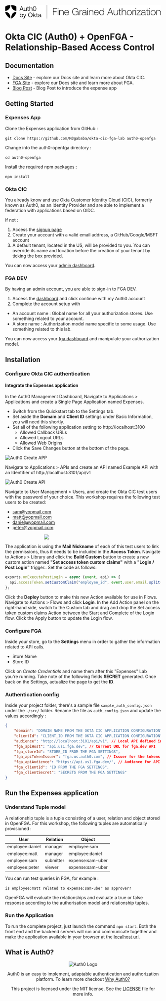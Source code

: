 ![Auth0 Fine Grain Authorization](/src/assets/auth0-fga-lockup-en-onlight.png)

# Okta CIC (Auth0) + OpenFGA - Relationship-Based Access Control

## Documentation

- [Docs Site](https://auth0.com/docs) - explore our Docs site and learn more about Okta CIC.
- [FGA Site](https://docs.fga.dev/) - explore our Docs site and learn more about FGA.
- [Blog Post](https://auth0.com/blog/auth0s-openfga-open-source-fine-grained-authorization-system/) - Blog Post to introduce the expense app

## Getting Started

### Expenses App

Clone the Expenses application from GitHub :

```git clone https://github.com/M3gababa/okta-cic-fga-lab auth0-openfga```

Change into the auth0-openfga directory :

```cd auth0-openfga```

Install the required npm packages :

```npm install```

### Okta CIC

You already know and use Okta Customer Identity Cloud (CIC), formerly known as Auth0, as an Identity Provider and are able to implement a federation with applications based on OIDC.

If not : 
1. Access the [signup page](https://auth0.com/signup)
2. Create your account with a valid email address, a GitHub/Google/MSFT account
3. A default tenant, located in the US, will be provided to you. You can override its name and location before the creation of your tenant by ticking the box provided.

You can now access your [admin dashboard](https://manage.auth0.com/).

### FGA DEV

By having an admin account, you are able to sign-in to FGA DEV.
1. Access the [dashboard](https://dashboard.fga.dev/) and click continue with my Auth0 account
2. Complete the account setup with 
 * An account name : Global name for all your authorization stores. Use something related to your account.
 * A store name : Authorization model name specific to some usage. Use something related to this lab.

You can now access your [fga dashboard](https://dashboard.fga.dev/) and manipulate your authorization model.

## Installation

### Configure Okta CIC authentication

#### Integrate the Expenses application
In the Auth0 Management Dashboard, 
Navigate to Applications > Applications and create a Single Page Application named Expenses.
* Switch from the Quickstart tab to the Settings tab.
* Set aside the **Domain** and **Client ID** settings under Basic Information, you will need this shortly.
* Set all of the following application setting to http://localhost:3100
  * Allowed Callback URLs
  * Allowed Logout URLs
  * Allowed Web Origins
* Click the Save Changes button at the bottom of the page.

![Auth0 Create APP](/src/assets/doc_createAPP.png)

Navigate to Applications > APIs and create an API named Example API with an Identifier of http://localhost:3101/api/v1

![Auth0 Create API](/src/assets/doc_createAPI.png)

Navigate to User Management > Users, and create the Okta CIC test users with the password of your choice. This workshop requires the following test users to be created:
* sam@yopmail.com
* matt@yopmail.com
* daniel@yopmail.com
* peter@yopmail.com

[<img src="/src/assets/doc_dataSet.png" style="display: block; margin: auto; max-width: 50%;">](/)

The application is using the **Mail Nickname** of each of this test users to link the permissions, thus it needs to be included in the **Access Token**.
Navigate to Actions > Library and click the **Build Custom** button to create a new custom action named **"Set access token custom claims"** with a **"Login / Post Login"** trigger..
Set the code as follows:

```js
exports.onExecutePostLogin = async (event, api) => {
  api.accessToken.setCustomClaim("employee_id", event.user.email.split('@')[0]);
};
```

Click the **Deploy** button to make this new Action available for use in Flows.
Navigate to Actions > Flows and click **Login**. In the Add Action panel on the right-hand side, switch to the Custom tab and drag and drop the Set access token custom claims Action between the Start and Complete of the Login flow. Click the Apply button to update the Login flow.

### Configure FGA 

Inside your store, go to the **Settings** menu in order to gather the information related to API calls. 
- Store Name
- Store ID

Click on *Create Credentials* and name them after this "Expenses" Lab you're running. Take note of the following fields **SECRET** generated. Once back on the Settings, actualize the page to get the **ID**.

### Authentication config

Inside your project folder, there's a sample file ```sample_auth_config.json``` under the ```./src/``` folder. Rename the file as ```auth_config.json``` and update the values accordingly :
```json
{
    "domain": "DOMAIN NAME FROM THE OKTA CIC APPLICATION CONFIGURATION",
    "clientId": "CLIENT_ID FROM THE OKTA CIC APPLICATION CONFIGURATION",
    "audience": "http://localhost:3101/api/v1", // Local API defined in the app
    "fga_apiHost": "api.us1.fga.dev", // Current URL for fga.dev API
    "fga_storeId": "STORE_ID FROM THE FGA SETTINGS",
    "fga_apiTokenIssuer": "fga.us.auth0.com", // Issuer for the tokens
    "fga_apiAudience": "https://api.us1.fga.dev/", // Audience for API calls
    "fga_clientId": "ID FROM THE FGA SETTINGS",
    "fga_clientSecret": "SECRETS FROM THE FGA SETTINGS"
}
```

## Run the Expenses application

### Understand Tuple model

A relationship tuple is a tuple consisting of a user, relation and object stored in OpenFGA. For this workshop, the following tuples are automatically provisioned :

| User | Relation | Object |
| ---- | -------- | ------ |
| employee:daniel | manager | employee:sam |
| employee:matt | manager | employee:daniel |
| employee:sam | submitter | expense:sam-uber |
| employee:peter | viewer | expense:sam-uber |

You can run test queries in FGA, for example : 

```is employee:matt related to expense:sam-uber as approver?```

OpenFGA will evaluate the relationships and evaluate a true or false response according to the authorisation model and relationship tuples.

### Run the Application

To run the complete project, just launch the command ```npm start```. Both the front end and the backend servers will run and communicate together and make the application available in your browser at the [localhost url](http://localhost:3100).


## What is Auth0?

<p align="center">
  <picture>
    <source media="(prefers-color-scheme: dark)" srcset="https://cdn.auth0.com/website/sdks/logos/auth0_dark_mode.png" width="150">
    <source media="(prefers-color-scheme: light)" srcset="https://cdn.auth0.com/website/sdks/logos/auth0_light_mode.png" width="150">
    <img alt="Auth0 Logo" src="https://cdn.auth0.com/website/sdks/logos/auth0_light_mode.png" width="150">
  </picture>
</p>
<p align="center">
  Auth0 is an easy to implement, adaptable authentication and authorization platform. To learn more checkout <a href="https://auth0.com/why-auth0">Why Auth0?</a>
</p>
<p align="center">
  This project is licensed under the MIT license. See the <a href="https://github.com/auth0/lock/blob/master/LICENSE"> LICENSE</a> file for more info.
</p>